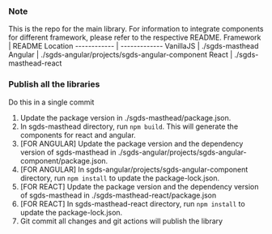 ### Note
This is the repo for the main library. For information to integrate components for different framework, please refer to the respective README.
Framework | README Location
------------ | -------------
VanillaJS | ./sgds-masthead
Angular | ./sgds-angular/projects/sgds-angular-component
React | ./sgds-masthead-react

### Publish all the libraries

Do this in a single commit

1. Update the package version in ./sgds-masthead/package.json.
2. In sgds-masthead directory, run ```npm build```. This will generate the components for react and angular.
3. [FOR ANGULAR] Update the package version and the dependency version of sgds-masthead in ./sgds-angular/projects/sgds-angular-component/package.json.
4. [FOR ANGULAR] In sgds-angular/projects/sgds-angular-component directory, run ```npm install``` to update the package-lock.json.
5. [FOR REACT] Update the package version and the dependency version of sgds-masthead in ./sgds-masthead-react/package.json
6. [FOR REACT] In sgds-masthead-react directory, run ```npm install``` to update the package-lock.json.
7. Git commit all changes and git actions will publish the library

